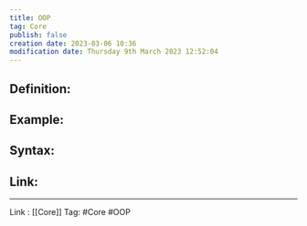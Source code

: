 ```yaml
---
title: OOP
tag: Core
publish: false
creation date: 2023-03-06 10:36
modification date: Thursday 9th March 2023 12:52:04
---
```


## Definition:
## Example:
## Syntax:
## Link:
---
Link : [[Core]]
Tag: #Core #OOP